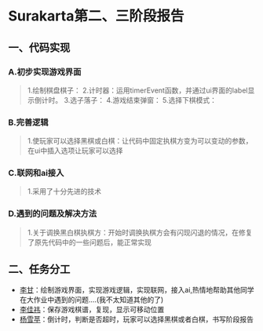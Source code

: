# **Surakarta第二、三阶段报告**
## **一、代码实现**
### **A.初步实现游戏界面**
> 1.绘制棋盘棋子：
> 2.计时器：运用timerEvent函数，并通过ui界面的label显示倒计时。
> 3.选子落子：
> 4.游戏结束弹窗：
> 5.选择下棋模式：
### **B.完善逻辑**
> 1.使玩家可以选择黑棋或白棋：让代码中固定执棋方变为可以变动的参数，在ui中插入选项让玩家可以选择
### C.联网和ai接入
> 1.采用了十分先进的技术
### D.遇到的问题及解决方法
> 1.关于调换黑白棋执棋方：开始时调换执棋方会有闪现闪退的情况，在修复了原先代码中的一些问题后，能正常实现
## **二、任务分工**
- [李甘](https://github.com/orgs/surakarta-game/people/Nictheboy)：绘制游戏界面，实现游戏逻辑，实现联网，接入ai,热情地帮助其他同学在大作业中遇到的问题....(我不太知道其他的了)
- [李佳祎](https://github.com/orgs/surakarta-game/people/TheSkyFuker54188)：保存游戏棋谱，复现，显示可移动位置
- [杨雪苹](https://github.com/orgs/surakarta-game/people/xiaoyang060219)：倒计时，判断是否超时，玩家可以选择黑棋或者白棋，书写阶段报告

